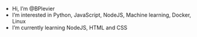 - Hi, I’m @BPlevier
- I’m interested in Python, JavaScript, NodeJS, Machine learning, Docker, Linux
- I’m currently learning NodeJS, HTML and CSS


<!---
BPlevier/BPlevier is a ✨ special ✨ repository because its `README.md` (this file) appears on your GitHub profile.
You can click the Preview link to take a look at your changes.
--->
